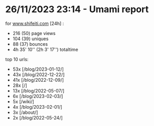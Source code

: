# 26/11/2023 23:14 - Umami report
for www.shifeiti.com [24h] :

 - 216 (50) page views
 - 104 (39) uniques
 - 88 (37) bounces
 - 4h 35' 10'' (2h 3' 17'') totaltime


top 10 urls:
 - 53x [/blog/2023-01-12/]
 - 43x [/blog/2022-12-22/]
 - 41x [/blog/2022-12-09/]
 - 28x [/]
 - 13x [/blog/2022-05-07/]
 - 6x [/blog/2023-02-03/]
 - 5x [/wiki/]
 - 4x [/blog/2023-02-01/]
 - 3x [/about/]
 - 2x [/blog/2022-05-24/]


